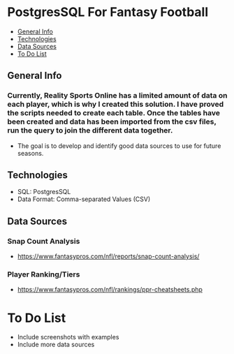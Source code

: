 # PostgresSQL For Fantasy Football

- [General Info](#general-info)
- [Technologies](#technologies)
- [Data Sources](#data-sources)
- [To Do List](#to-do-list)

## General Info

### Currently, Reality Sports Online has a limited amount of data on each player, which is why I created this solution. I have proved the scripts needed to create each table. Once the tables have been created and data has been imported from the csv files, run the query to join the different data together.

- The goal is to develop and identify good data sources to use for future seasons.

## Technologies

- SQL: PostgresSQL
- Data Format: Comma-separated Values (CSV)

## Data Sources

### Snap Count Analysis

- https://www.fantasypros.com/nfl/reports/snap-count-analysis/

### Player Ranking/Tiers

- https://www.fantasypros.com/nfl/rankings/ppr-cheatsheets.php

# To Do List

- Include screenshots with examples
- Include more data sources
